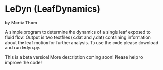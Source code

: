 # LeDyn (LeafDynamics)
by Moritz Thom

A simple program to determine the dynamics of a single leaf exposed to fluid flow. Output is two textfiles (x.dat and y.dat) containing information about the leaf motion for further analysis.
To use the code please download and run ledyn.py.

This is a beta version! 
More description coming soon!
Please help to improve the code!
